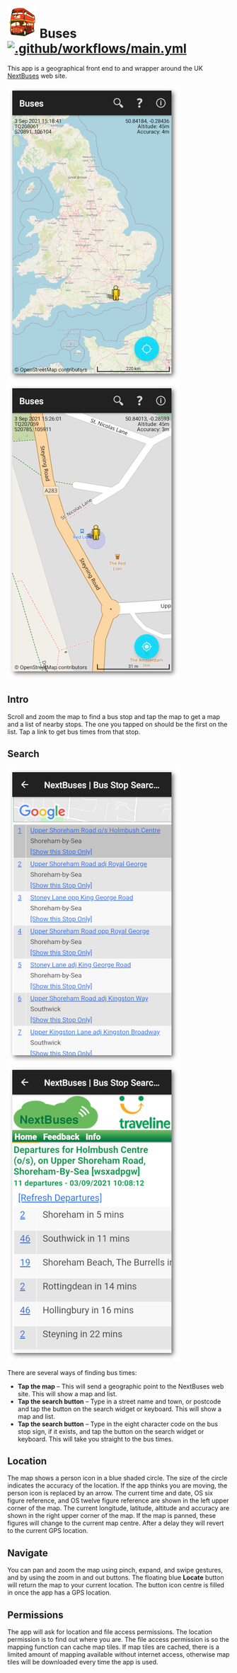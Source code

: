 # ![Logo](src/main/res/drawable-hdpi/ic_launcher.png) Buses [![.github/workflows/main.yml](https://github.com/billthefarmer/crossword/workflows/.github/workflows/main.yml/badge.svg)](https://github.com/billthefarmer/buses/actions)

This app is a geographical front end to and wrapper around
the UK [NextBuses](https://nextbuses.mobi/) web site.

![Buses](https://github.com/billthefarmer/billthefarmer.github.io/raw/master/images/Buses.png) ![Zoom](https://github.com/billthefarmer/billthefarmer.github.io/raw/master/images/Buses-zoom.png)

## Intro
Scroll and zoom the map to find a bus stop and tap the map to get a
map and a list of nearby stops. The one you tapped on should be the
first on the list. Tap a link to get bus times from that stop.

## Search

![Stops](https://github.com/billthefarmer/billthefarmer.github.io/raw/master/images/Buses-stops.png) ![Times](https://github.com/billthefarmer/billthefarmer.github.io/raw/master/images/Buses-times.png)

There are several ways of finding bus times:

 * **Tap the map** &ndash; This will send a geographic point to the
    NextBuses web site. This will show a map and list.
 * **Tap the search button** &ndash; Type in a street name and town, or
    postcode and tap the button on the search widget or keyboard. This
    will show a map and list.
 * **Tap the search button** &ndash; Type in the eight character
    code on the bus stop sign, if it exists, and tap the button on the
    search widget or keyboard. This will take you straight to the bus
    times.

## Location
The map shows a person icon in a blue shaded circle. The size of the
circle indicates the accuracy of the location. If the app thinks you
are moving, the person icon is replaced by an arrow. The current time
and date, OS six figure reference, and OS twelve figure reference are
shown in the left upper corner of the map. The current longitude,
latitude, altitude and accuracy are shown in the right upper corner of
the map. If the map is panned, these figures will change to the
current map centre. After a delay they will revert to the current GPS
location.

## Navigate
You can pan and zoom the map using pinch, expand, and swipe gestures,
and by using the zoom in and out buttons. The floating blue **Locate**
button will return the map to your current location. The button icon
centre is filled in once the app has a GPS location.

## Permissions
The app will ask for location and file access permissions. The
location permission is to find out where you are. The file access
permission is so the mapping function can cache map tiles. If map
tiles are cached, there is a limited amount of mapping available
without internet access, otherwise map tiles will be downloaded every
time the app is used.
